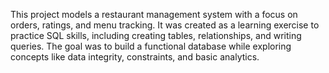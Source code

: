 This project models a restaurant management system with a focus on orders, ratings, and menu tracking. It was created as a learning exercise to practice SQL skills, including creating tables, relationships, and writing queries. The goal was to build a functional database while exploring concepts like data integrity, constraints, and basic analytics.
